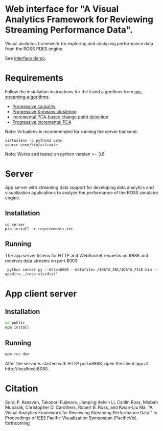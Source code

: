 # Web interface for "A Visual Analytics Framework for Reviewing Streaming Performance Data".

Visual analytics framework for exploring and analyzing performance data from the ROSS PDES engine.

See [interface demo](demo.mp4). 

# Requirements
Follow the installation instructions for the listed algorithms from [mv-streaming-algorithms](https://github.com/VIDILabs/mv-streaming-algorithms).

* [Progressive causality](https://github.com/VIDILabs/mv-streaming-algorithms/tree/master/causality/prog_causality)
* [Progressive K-means clustering](https://github.com/VIDILabs/mv-streaming-algorithms/tree/master/clustering/prog_kmeans)
* [Incremental PCA-based change point detection](https://github.com/VIDILabs/mv-streaming-algorithms/tree/master/cpd/ipca_aff_cpd)
* [Progressive Incremental PCA](https://github.com/VIDILabs/mv-streaming-algorithms/tree/master/cpd/ipca_aff_cpd)

Note: Virtualenv is recommended for running the server backend: 

```
virtualenv -p python3 venv
source venv/bin/activate
```

Note: Works and tested on python version >= 3.6

# Server
App server with streaming data support for developing data analytics and visualization applications to analyze the performance of the ROSS simulator engine.

## Installation
```
cd server
pip install -r requirements.txt
```

## Running
The app server listens for HTTP and WebSocket requests on 8888 and receives data streams on port 8000:

```
 python server.py --http=8888 --datafile=./$DATA_SRC/$DATA_FILE.bin --appdir=../ross-vis/dist' 
```

# App client server

## Installation
``` bash
cd public
npm install
```

## Running
``` bash
npm run dev
```

After the server is started with HTTP port=8888, open the client app at http://localhost:8080.


# Citation

Suraj P. Kesavan, Takanori Fujiwara, Jianping Kelvin Li, Caitlin Ross, Misbah Mubarak, Christopher D. Carothers, Robert B. Ross, and Kwan-Liu Ma. "A Visual Analytics Framework for Reviewing Streaming Performance Data." In Proceedings of IEEE Pacific Visualization Symposium (PacificVis), forthcoming